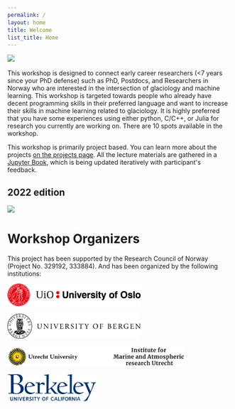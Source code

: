 ```yaml
---
permalink: /
layout: home
title: Welcome
list_title: Home
---
```

<img src="https://i.imgur.com/4nkG4kL.png"/>

This workshop is designed to connect early career researchers (<7 years since your PhD defense) such as PhD, Postdocs, and Researchers in Norway who are interested in the intersection of glaciology and machine learning. This workshop is targeted towards people who already have decent programming skills in their preferred language and want to increase their skills in machine learning related to glaciology. It is highly preferred that you have some experiences using either python, C/C++, or Julia for research you currently are working on. There are 10 spots available in the workshop.

This workshop is primarily project based. You can learn more about the projects [on the projects page](projects.md). All the lecture materials are gathered in a [Jupyter Book](https://machine-learning-in-glaciology-workshop.github.io/Lecture-materials/README.html), which is being updated iteratively with participant's feedback. 

## 2022 edition

<img src="https://github.com/Machine-Learning-in-Glaciology-Workshop/Machine-Learning-in-Glaciology-Workshop.github.io/blob/master/assets/imgs/DJI_0615.jpg?raw=true" width="700"> <br>

# Workshop Organizers

This project has been supported by the Research Council of Norway (Project No. 329192, 333884). And has been organized by the following institutions:

<img src="assets/imgs/uio.png" width="300"> <br>

<img src="assets/imgs/uib.png" width="300"> <br>

<img src="assets/imgs/imau.png" width="400"> <br>

<img src="assets/imgs/berkeley.png" width="200">
